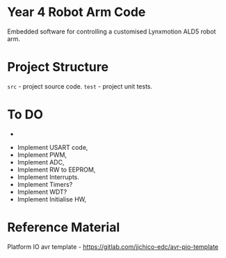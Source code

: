 # Year 4 Robot Arm Code
Embedded software for controlling a customised Lynxmotion ALD5 robot arm.

# Project Structure
`src` - project source code.
`test` - project unit tests.

# To DO
- ~~~Understand how to change fuse bytes,~~~
- Implement USART code,
- Implement PWM,
- Implement ADC,
- Implement RW to EEPROM,
- Implement Interrupts.
- Implement Timers?
- Implement WDT?
- Implement Initialise HW,

# Reference Material
Platform IO avr template - https://gitlab.com/jjchico-edc/avr-pio-template